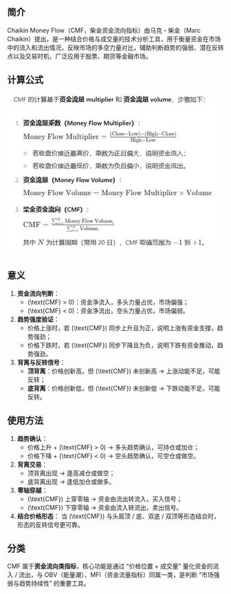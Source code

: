 ## 简介

Chaikin Money Flow（CMF，柴金资金流向指标）由马克・柴金（Marc Chaikin）提出，是一种结合价格与成交量的技术分析工具，用于衡量资金在市场中的流入和流出情况，反映市场的多空力量对比，辅助判断趋势的强弱、潜在反转点以及交易时机，广泛应用于股票、期货等金融市场。

## 计算公式

![image-20250901145155306](.\photo\1)

## 意义

1. **资金流向判断**：
   - \(\text{CMF} > 0\)：资金净流入，多头力量占优，市场偏强；
   - \(\text{CMF} < 0\)：资金净流出，空头力量占优，市场偏弱。
2. **趋势强度验证**：
   - 价格上涨时，若 \(\text{CMF}\) 同步上升且为正，说明上涨有资金支撑，趋势强劲；
   - 价格下跌时，若 \(\text{CMF}\) 同步下降且为负，说明下跌有资金推动，趋势强劲。
3. **背离与反转信号**：
   - **顶背离**：价格创新高，但 \(\text{CMF}\) 未创新高 → 上涨动能不足，可能反转；
   - **底背离**：价格创新低，但 \(\text{CMF}\) 未创新低 → 下跌动能不足，可能反转。

## 使用方法

1. **趋势确认**：
   - 价格上升 + \(\text{CMF} > 0\) → 多头趋势确认，可持仓或加仓；
   - 价格下降 + \(\text{CMF} < 0\) → 空头趋势确认，可空仓或做空。
2. **背离交易**：
   - 顶背离出现 → 逢高减仓或做空；
   - 底背离出现 → 逢低加仓或做多。
3. **零轴穿越**：
   - \(\text{CMF}\) 上穿零轴 → 资金由流出转流入，买入信号；
   - \(\text{CMF}\) 下穿零轴 → 资金由流入转流出，卖出信号。
4. **结合价格形态**： 当 \(\text{CMF}\) 与头肩顶 / 底、双底 / 双顶等形态结合时，形态的反转信号更可靠。

## 分类

CMF 属于**资金流向类指标**，核心功能是通过 “价格位置 + 成交量” 量化资金的流入 / 流出，与 OBV（能量潮）、MFI（资金流量指标）同属一类，是判断 “市场强弱与趋势持续性” 的重要工具。